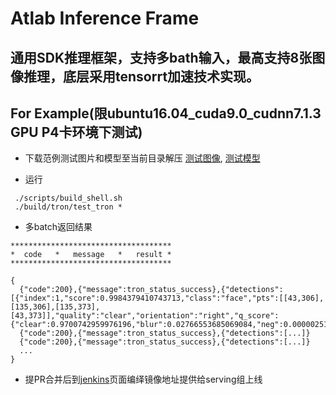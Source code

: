 # Atlab Inference Frame
## 通用SDK推理框架，支持多bath输入，最高支持8张图像推理，底层采用tensorrt加速技术实现。

## For Example(限ubuntu16.04_cuda9.0_cudnn7.1.3 GPU P4卡环境下测试)
   - 下载范例测试图片和模型至当前目录解压
   [测试图像](http://p9s1ibz34.bkt.clouddn.com/face-detection-quality-test-images.zip),
   [测试模型](http://pbv7wun2s.bkt.clouddn.com/tron_fd_quality_ubuntu16.04_cuda9.0_cudnn7.1.3_engin_v0.0.2.tar)
   
   - 运行

   ```
    ./scripts/build_shell.sh
    ./build/tron/test_tron *
   ```

   - 多batch返回结果
    
    ************************************
    *  code   *   message   *   result *
    ************************************

    {
      {"code":200},{"message":tron_status_success},{"detections":[{"index":1,"score":0.9984379410743713,"class":"face","pts":[[43,306],[135,306],[135,373],[43,373]],"quality":"clear","orientation":"right","q_score":{"clear":0.9700742959976196,"blur":0.02766553685069084,"neg":0.0000025153385649900885,"cover":0.0021068176720291378,"pose":0.00015081478341016918}}]}
      {"code":200},{"message":tron_status_success},{"detections":[...]}
      {"code":200},{"message":tron_status_success},{"detections":[...]}
      ...
    }
   - 提PR合并后到[jenkins](https://jenkins.qiniu.io/view/ATLAB/view/AVA/job/ava-algorithm-base-build/build?delay=0sec)页面编绎镜像地址提供给serving组上线
